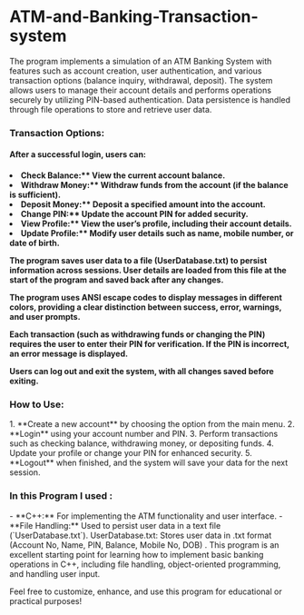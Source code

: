 # ATM-and-Banking-Transaction-system

The program implements a simulation of an ATM Banking System with features such as account creation, user authentication, and various transaction options (balance inquiry, withdrawal, deposit). The system allows users to manage their account details and performs operations securely by utilizing PIN-based authentication. Data persistence is handled through file operations to store and retrieve user data.


<h3>Transaction Options:</h3>
 <h4>After a successful login, users can:<h4>
<li>Check Balance:** View the current account balance.</li>
<li>Withdraw Money:** Withdraw funds from the account (if the balance is sufficient).</li>
<li>Deposit Money:** Deposit a specified amount into the account.</li>
<li>Change PIN:** Update the account PIN for added security.</li>
<li>View Profile:** View the user’s profile, including their account details.</li>
<li>Update Profile:** Modify user details such as name, mobile number, or date of birth.<br></li>

The program saves user data to a file (UserDatabase.txt) to persist information across sessions. User details are loaded from this file at the start of the program and saved back after any changes.

The program uses ANSI escape codes to display messages in different colors, providing a clear distinction between success, error, warnings, and user prompts.

Each transaction (such as withdrawing funds or changing the PIN) requires the user to enter their PIN for verification. If the PIN is incorrect, an error message is displayed.

Users can log out and exit the system, with all changes saved before exiting.

<h3>How to Use:</h3>
1. **Create a new account** by choosing the option from the main menu.
2. **Login** using your account number and PIN.
3. Perform transactions such as checking balance, withdrawing money, or depositing funds.
4. Update your profile or change your PIN for enhanced security.
5. **Logout** when finished, and the system will save your data for the next session.
   
<h3>In this Program I used :</h3>
- **C++:** For implementing the ATM functionality and user interface.
- **File Handling:** Used to persist user data in a text file (`UserDatabase.txt`).
UserDatabase.txt: Stores user data in .txt format (Account No, Name, PIN, Balance, Mobile No, DOB)
.
This program is an excellent starting point for learning how to implement basic banking operations in C++, including file handling, object-oriented programming, and handling user input.

Feel free to customize, enhance, and use this program for educational or practical purposes!
